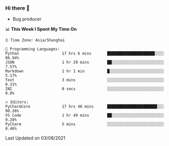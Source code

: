 ### Hi there 👋
* Bug producer
<!--START_SECTION:waka-->
📊 **This Week I Spent My Time On** 

```text
⌚︎ Time Zone: Asia/Shanghai

💬 Programming Languages: 
Python                   17 hrs 6 mins       █████████████████████░░░░   86.94% 
JSON                     1 hr 29 mins        ██░░░░░░░░░░░░░░░░░░░░░░░   7.57% 
Markdown                 1 hr 1 min          █░░░░░░░░░░░░░░░░░░░░░░░░   5.17% 
Text                     3 mins              ░░░░░░░░░░░░░░░░░░░░░░░░░   0.31% 
INI                      0 secs              ░░░░░░░░░░░░░░░░░░░░░░░░░   0.0%

🔥 Editors: 
PyCharmCore              17 hrs 46 mins      ██████████████████████░░░   90.26% 
VS Code                  1 hr 49 mins        ██░░░░░░░░░░░░░░░░░░░░░░░   9.28% 
PyCharm                  5 mins              ░░░░░░░░░░░░░░░░░░░░░░░░░   0.46%

```


 Last Updated on 03/08/2021
<!--END_SECTION:waka-->
